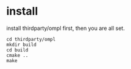 # install

install thirdparty/ompl first, then you are all set.

```
cd thirdparty/ompl
mkdir build
cd build
cmake ..
make
```